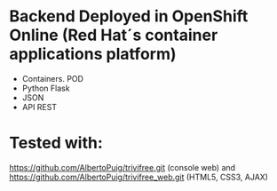 # Backend Deployed in OpenShift Online (Red Hat´s container applications platform)
- Containers. POD
- Python Flask
- JSON
- API REST

# Tested with: 

https://github.com/AlbertoPuig/trivifree.git (console web)
and 
https://github.com/AlbertoPuig/trivifree_web.git (HTML5, CSS3, AJAX)
